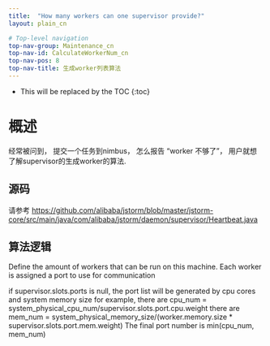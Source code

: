 ```yaml
---
title:  "How many workers can one supervisor provide?"
layout: plain_cn

# Top-level navigation
top-nav-group: Maintenance_cn
top-nav-id: CalculateWorkerNum_cn
top-nav-pos: 8
top-nav-title: 生成worker列表算法
---
```


* This will be replaced by the TOC
{:toc}

# 概述
经常被问到， 提交一个任务到nimbus， 怎么报告 “worker 不够了”， 用户就想了解supervisor的生成worker的算法.

## 源码
请参考 https://github.com/alibaba/jstorm/blob/master/jstorm-core/src/main/java/com/alibaba/jstorm/daemon/supervisor/Heartbeat.java

## 算法逻辑

 Define the amount of workers that can be run on this machine. Each worker is assigned a port to use for communication

 if supervisor.slots.ports is null, 
 the port list will be generated by cpu cores and system memory size 
 for example, 
 there are cpu_num = system_physical_cpu_num/supervisor.slots.port.cpu.weight
 there are mem_num = system_physical_memory_size/(worker.memory.size * supervisor.slots.port.mem.weight) 
 The final port number is min(cpu_num, mem_num)   
